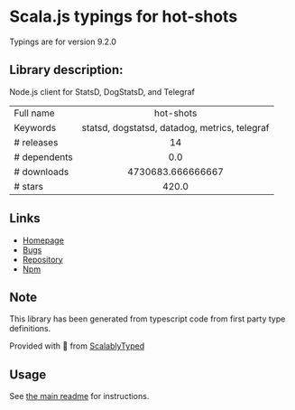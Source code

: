 
# Scala.js typings for hot-shots

Typings are for version 9.2.0

## Library description:
Node.js client for StatsD, DogStatsD, and Telegraf

|                    |                 |
| ------------------ | :-------------: |
| Full name          | hot-shots |
| Keywords           | statsd, dogstatsd, datadog, metrics, telegraf |
| # releases         | 14 |
| # dependents       | 0.0 |
| # downloads        | 4730683.666666667 |
| # stars            | 420.0 |

## Links
- [Homepage](https://github.com/brightcove/hot-shots#readme)
- [Bugs](https://github.com/brightcove/hot-shots/issues)
- [Repository](https://github.com/brightcove/hot-shots)
- [Npm](https://www.npmjs.com/package/hot-shots)
    


## Note
This library has been generated from typescript code from first party type definitions.

Provided with :purple_heart: from [ScalablyTyped](https://github.com/oyvindberg/ScalablyTyped)

## Usage
See [the main readme](../../readme.md) for instructions.


